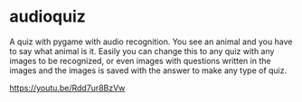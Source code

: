 # audioquiz

A quiz with pygame with audio recognition.
You see an animal and you have to say what animal is it.
Easily you can change this to any quiz with any images to be recognized, or even images with questions written in the images and the images is saved with the answer to make any type of quiz.

https://youtu.be/Rdd7ur8BzVw

